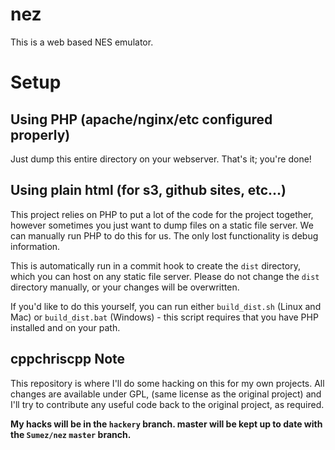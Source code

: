 # nez
This is a web based NES emulator.

# Setup

## Using PHP (apache/nginx/etc configured properly)

Just dump this entire directory on your webserver. That's it; you're done! 

## Using plain html (for s3, github sites, etc...)

This project relies on PHP to put a lot of the code for the project together, however sometimes you just want to dump
files on a static file server. We can manually run PHP to do this for us. The only lost functionality is debug
information. 

This is automatically run in a commit hook to create the `dist` directory, which you can host on any static file server.
Please do not change the `dist` directory manually, or your changes will be overwritten.

If you'd like to do this yourself, you can run either `build_dist.sh` (Linux and Mac) or `build_dist.bat` (Windows) - 
this script requires that you have PHP installed and on your path. 

## cppchriscpp Note

This repository is where I'll do some hacking on this for my own projects. All changes are available under GPL,
(same license as the original project) and I'll try to contribute any useful code back to the original project,
as required. 

**My hacks will be in the `hackery` branch. master will be kept up to date with the `Sumez/nez` `master` branch.**
